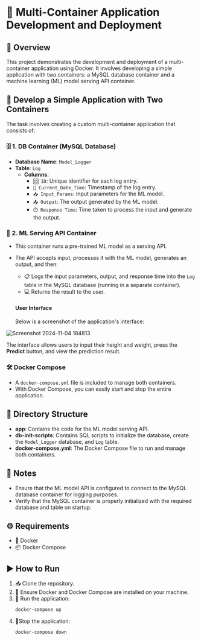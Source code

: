 # 🚀 Multi-Container Application Development and Deployment

## 📄 Overview

This project demonstrates the development and deployment of a multi-container application using Docker. It involves developing a simple application with two containers: a MySQL database container and a machine learning (ML) model serving API container.

## 🔧 Develop a Simple Application with Two Containers

The task involves creating a custom multi-container application that consists of:

### 🗄️ 1. DB Container (MySQL Database)

- **Database Name**: `Model_Logger`
- **Table**: `Log`
  - **Columns**:
    - `🆔 ID`: Unique identifier for each log entry.
    - `📅 Current_Date_Time`: Timestamp of the log entry.
    - `📥 Input_Params`: Input parameters for the ML model.
    - `📤 Output`: The output generated by the ML model.
    - `⏱️ Response Time`: Time taken to process the input and generate the output.

### 🤖 2. ML Serving API Container

- This container runs a pre-trained ML model as a serving API.
- The API accepts input, processes it with the ML model, generates an output, and then:
  - 📋 Logs the input parameters, output, and response time into the `Log` table in the MySQL database (running in a separate container).
  - 💻 Returns the result to the user.
 
  #### User Interface
    Below is a screenshot of the application's interface:
  
![Screenshot 2024-11-04 184813](https://github.com/user-attachments/assets/b71b84e8-7b6f-464e-bf9c-d2dbd12edc3e)

The interface allows users to input their height and weight, press the **Predict** button, and view the prediction result.

### 🛠️ Docker Compose

- A `docker-compose.yml` file is included to manage both containers.
- With Docker Compose, you can easily start and stop the entire application.

## 📂 Directory Structure

- **app**: Contains the code for the ML model serving API.
- **db-init-scripts**: Contains SQL scripts to initialize the database, create the `Model_Logger` database, and `Log` table.
- **docker-compose.yml**: The Docker Compose file to run and manage both containers.

## 📝 Notes

- Ensure that the ML model API is configured to connect to the MySQL database container for logging purposes.
- Verify that the MySQL container is properly initialized with the required database and table on startup.

## ⚙️ Requirements

- 🐳 Docker
- 📦 Docker Compose

## ▶️ How to Run

1. 📥 Clone the repository.
2. 💾 Ensure Docker and Docker Compose are installed on your machine.
3. 🚀 Run the application:
   ```bash
   docker-compose up

4. 🛑Stop the application:
   ```bash
   docker-compose down

  
